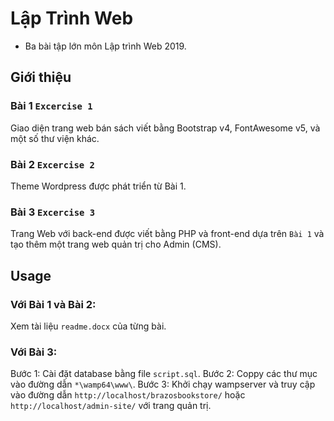 # Lập Trình Web
  - Ba bài tập lớn môn Lập trình Web 2019.
## Giới thiệu
### Bài 1 `Excercise 1`
Giao diện trang web bán sách viết bằng Bootstrap v4, FontAwesome v5, và một số thư viện khác.
### Bài 2 `Excercise 2`
Theme Wordpress được phát triển từ Bài 1.
### Bài 3 `Excercise 3`
Trang Web với back-end được viết bằng PHP và front-end dựa trên `Bài 1` và tạo thêm một trang web quản trị cho Admin (CMS).
## Usage
### Với Bài 1 và Bài 2:
Xem tài liệu `readme.docx` của từng bài.
### Với Bài 3:
Bước 1: 
  Cài đặt database bằng file `script.sql`.
Bước 2: 
  Coppy các thư mục vào đường dẫn `*\wamp64\www\`.
Bước 3:
  Khởi chạy wampserver và truy cập vào đường dẫn `http://localhost/brazosbookstore/` hoặc `http://localhost/admin-site/` với trang quản trị.
